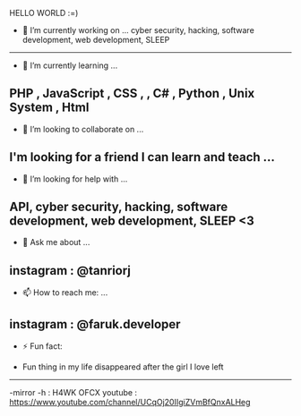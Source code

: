 HELLO WORLD :=)
- 🔭 I’m currently working on ... 
cyber security, hacking, software development, web development, SLEEP
---------------------------------------------------------------------------------
- 🌱 I’m currently learning ...

PHP , JavaScript , CSS , , C#  , Python  , Unix System , Html 
---------------------------------------------------------------------------------
- 👯 I’m looking to collaborate on ...

I'm looking for a friend I can learn and teach ...
---------------------------------------------------------------------------------
- 🤔 I’m looking for help with ...

API, cyber security, hacking, software development, web development, SLEEP <3
---------------------------------------------------------------------------------
- 💬 Ask me about ...

instagram : @tanriorj
---------------------------------------------------------------------------------
- 📫 How to reach me: ...

instagram : @faruk.developer
---------------------------------------------------------------------------------
- ⚡ Fun fact: 

- Fun thing in my life disappeared after the girl I love left
--------------------------------------------------------------------------------

-mirror -h : H4WK OFCX
youtube : 
https://www.youtube.com/channel/UCqOj20IIgiZVmBfQnxALHeg

